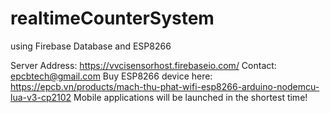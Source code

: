 # realtimeCounterSystem
using Firebase Database and ESP8266

Server Address: https://vvcisensorhost.firebaseio.com/
Contact: epcbtech@gmail.com
Buy ESP8266 device here: https://epcb.vn/products/mach-thu-phat-wifi-esp8266-arduino-nodemcu-lua-v3-cp2102
Mobile applications will be launched in the shortest time!
